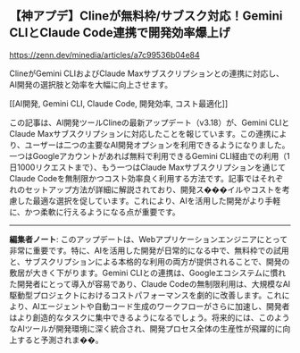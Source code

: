 ## 【神アプデ】Clineが無料枠/サブスク対応！Gemini CLIとClaude Code連携で開発効率爆上げ

https://zenn.dev/minedia/articles/a7c99536b04e84

ClineがGemini CLIおよびClaude Maxサブスクリプションとの連携に対応し、AI開発の選択肢と効率を大幅に向上させます。

[[AI開発, Gemini CLI, Claude Code, 開発効率, コスト最適化]]

この記事は、AI開発ツールClineの最新アップデート（v3.18）が、Gemini CLIとClaude Maxサブスクリプションに対応したことを報じています。この連携により、ユーザーは二つの主要なAI開発オプションを利用できるようになりました。一つはGoogleアカウントがあれば無料で利用できるGemini CLI経由での利用（1日1000リクエストまで）、もう一つはClaude Maxサブスクリプションを通じてClaude Codeを無制限かつコスト効率良く利用する方法です。記事ではそれぞれのセットアップ方法が詳細に解説されており、開発ス���イルやコストを考慮した最適な選択を促しています。これにより、AIを活用した開発がより手軽に、かつ柔軟に行えるようになる点が重要です。

---

**編集者ノート**: このアップデートは、Webアプリケーションエンジニアにとって非常に重要です。特に、AIを活用した開発が日常的になる中で、無料枠での試用と、サブスクリプションによる本格的な利用の両方が提供されることで、開発の敷居が大きく下がります。Gemini CLIとの連携は、Googleエコシステムに慣れた開発者にとって導入が容易であり、Claude Codeの無制限利用は、大規模なAI駆動型プロジェクトにおけるコストパフォーマンスを劇的に改善します。これにより、AIエージェントや自動コード生成のワークフローがさらに加速し、開発者はより創造的なタスクに集中できるようになるでしょう。将来的には、このようなAIツールが開発環境に深く統合され、開発プロセス全体の生産性が飛躍的に向上すると予測されま��。
